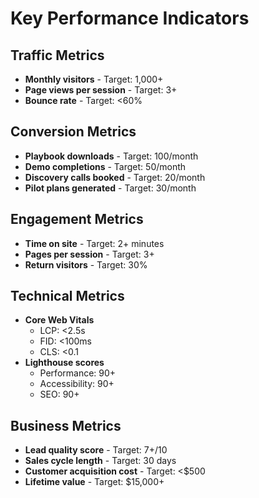# Key Performance Indicators

## Traffic Metrics
- **Monthly visitors** - Target: 1,000+
- **Page views per session** - Target: 3+
- **Bounce rate** - Target: <60%

## Conversion Metrics
- **Playbook downloads** - Target: 100/month
- **Demo completions** - Target: 50/month
- **Discovery calls booked** - Target: 20/month
- **Pilot plans generated** - Target: 30/month

## Engagement Metrics
- **Time on site** - Target: 2+ minutes
- **Pages per session** - Target: 3+
- **Return visitors** - Target: 30%

## Technical Metrics
- **Core Web Vitals**
  - LCP: <2.5s
  - FID: <100ms
  - CLS: <0.1
- **Lighthouse scores**
  - Performance: 90+
  - Accessibility: 90+
  - SEO: 90+

## Business Metrics
- **Lead quality score** - Target: 7+/10
- **Sales cycle length** - Target: 30 days
- **Customer acquisition cost** - Target: <$500
- **Lifetime value** - Target: $15,000+
